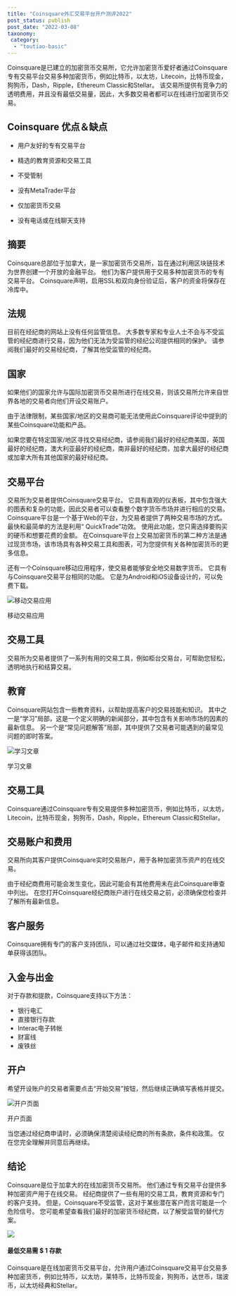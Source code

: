 ```yaml
---
title: "Coinsquare外汇交易平台开户测评2022"
post_status: publish
post_date: "2022-03-08"
taxonomy:
 category: 
  - "toutiao-basic"
---
```


Coinsquare是已建立的加密货币交易所，它允许加密货币爱好者通过Coinsquare专有交易平台交易多种加密货币，例如比特币，以太坊，Litecoin，比特币现金，狗狗币，Dash，Ripple，Ethereum Classic和Stellar。 该交易所提供有竞争力的透明费用，并且没有最低交易量，因此，大多数交易者都可以在线进行加密货币交易。

## Coinsquare 优点＆缺点

- 用户友好的专有交易平台
    
- 精选的教育资源和交易工具
    
- 不受管制
    
- 没有MetaTrader平台
    
- 仅加密货币交易
    
- 没有电话或在线聊天支持
    

## 摘要

Coinsquare总部位于加拿大，是一家加密货币交易所，旨在通过利用区块链技术为世界创建一个开放的金融平台。 他们为客户提供用于交易多种加密货币的专有交易平台。 Coinsquare声明，启用SSL和双向身份验证后，客户的资金将保存在冷库中。

## 法规

目前在经纪商的网站上没有任何监管信息。 大多数专家和专业人士不会与不受监管的经纪商进行交易，因为他们无法为受监管的经纪公司提供相同的保护。 请参阅我们最好的交易经纪商，了解其他受监管的经纪商。

## 国家

如果他们的国家允许与国际加密货币交易所进行在线交易，则该交易所允许来自世界各地的交易者向他们开设交易账户。

由于法律限制，某些国家/地区的交易商可能无法使用此Coinsquare评论中提到的某些Coinsquare功能和产品。

如果您要在特定国家/地区寻找交易经纪商，请参阅我们最好的经纪商美国，英国最好的经纪商，澳大利亚最好的经纪商，南非最好的经纪商，加拿大最好的经纪商或加拿大所有其他国家的最好经纪商。

## 交易平台

交易所为交易者提供Coinsquare交易平台。 它具有直观的仪表板，其中包含强大的图表和复杂的功能，因此交易者可以查看整个数字货币市场并进行相应的交易。 Coinsquare平台是一个基于Web的平台，为交易者提供了两种交易市场的方式。 最快和最简单的方法是利用“ QuickTrade”功效。 使用此功能，您只需选择要购买的硬币和想要花费的金额。 在Coinsquare平台上交易加密货币的第二种方法是通过现货市场，该市场具有各种交易工具和图表，可为您提供有关各种加密货币的更多信息。

还有一个Coinsquare移动应用程序，使交易者能够安全地交易数字货币。 它具有与Coinsquare交易平台相同的功能。 它是为Android和iOS设备设计的，可以免费下载。

![移动交易应用](https://cdn.fendou.la/funstoutiao/2020/11/Coinsquare-Review-Mobile-Platform-1024x919.jpg "移动交易应用")

移动交易应用

## 交易工具

交易所为交易者提供了一系列有用的交易工具，例如柜台交易台，可帮助您轻松，透明地执行和结算交易。

## 教育

Coinsquare网站包含一些教育资料，以帮助提高客户的交易技能和知识。 其中之一是“学习”局部，这是一个定义明确的新闻部分，其中包含有关影响市场的因素的最新信息。 另一个是“常见问题解答”局部，其中提供了交易者可能遇到的最常见问题的即时答案。

![学习文章](https://cdn.fendou.la/funstoutiao/2020/11/Coin-square-Review-Learning-Articles-1024x229.jpg "学习文章")

学习文章

## 交易工具

Coinsquare通过Coinsquare专有交易提供多种加密货币，例如比特币，以太坊，Litecoin，比特币现金，狗狗币，Dash，Ripple，Ethereum Classic和Stellar。

## 交易账户和费用

交易所向其客户提供Coinsquare实时交易账户，用于各种加密货币资产的在线交易。

由于经纪商费用可能会发生变化，因此可能会有其他费用未在此Coinsquare审查中列出。 在您打开Coinsquare经纪商账户进行在线交易之前，必须确保您检查并了解所有最新信息。

## 客户服务

Coinsquare拥有专门的客户支持团队，可以通过社交媒体，电子邮件和支持通知单获得该团队。

## 入金与出金

对于存款和提款，Coinsquare支持以下方法：

- 银行电汇
- 直接银行存款
- Interac电子转帐
- 财富线
- 废铁丝

## 开户

希望开设账户的交易者需要点击“开始交易”按钮，然后继续正确填写表格并提交。

![开户页面](https://cdn.fendou.la/funstoutiao/2020/11/Coinsquare-Review-Account-Opening-Page-447x1024.jpg "开户页面")

开户页面

当您通过经纪商申请时，必须确保清楚阅读经纪商的所有条款，条件和政策。 仅在您完全理解并同意后再继续。

## 结论

Coinsquare是位于加拿大的在线加密货币交易所。 他们通过专有交易平台提供多种加密资产用于在线交易。 经纪商提供了一些有用的交易工具，教育资源和专门的客户支持。 但是，Coinsquare不受监管，这对于某些潜在客户而言可能是一个危险信号。 您可能希望查看我们最好的加密货币经纪商，以了解受监管的替代方案。

![](https://cdn.fendou.la/funstoutiao/2020/11/Coinsquare-Logo.png)

#### 最低交易需 **$ 1** 存款

Coinsquare是在线加密货币交易平台，允许用户通过Coinsquare交易平台交易多种加密货币，例如比特币，以太坊，莱特币，比特币现金，狗狗币，达世币，瑞波币，以太坊经典和Stellar。
